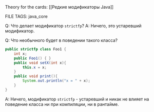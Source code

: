 
Theory for the cards: [[Редкие модификаторы Java]]

FILE TAGS: java_core

Q: Что делает модификатор `strictfp`?
A: Ничего, это устаревший модификатор.
<!--ID: 1757496289930-->


Q: Что необычного будет в поведении такого класса?
```java
public strictfp class Foo1 {  
	int x;
    public Foo1() { }  
    public void setX(int x){
	    this.x = x;
    }
	public void print(){
		System.out.println("x = " + x);
	}
}
```
A: Ничего, модификатор `strictfp` - устаревший и никак не влияет на поведение класса ни при компиляции, ни в рантайме.
<!--ID: 1757496289935-->
